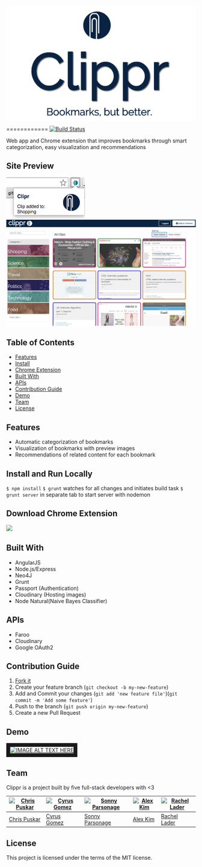<img src="readmeLogo.png" align="center" />

============
[![Build Status](https://travis-ci.org/BitsPleaseMKS/Clipr.svg?branch=dev)](https://travis-ci.org/BitsPleaseMKS/Clipr)

Web app and Chrome extension that improves bookmarks through smart categorization, easy visualization and recommendations

## Site Preview

<img src="readmeExt.png" />

<img src="cliprScreen.png" />

## Table of Contents

  - [Features](#features)
  - [Install](#install-and-run-locally)
  - [Chrome Extension](#download-chrome-extension)
  - [Built With](#built-with)
  - [APIs](#apis)
  - [Contribution Guide](#contribution-guide)
  - [Demo](#demo)
  - [Team](#team)
  - [License](#license)

## Features

- Automatic categorization of bookmarks
- Visualization of bookmarks with preview images
- Recommendations of related content for each bookmark

<!-- ## Flow Chart (prob change this name but Flow chart will go here) -->

## Install and Run Locally

```$ npm install```
```$ grunt``` watches for all changes and initiates build task
```$ grunt server``` in separate tab to start server with nodemon

## Download Chrome Extension

<a href="https://chrome.google.com/webstore/detail/ccgfgdnpcafmblafaojcahhjedhbnjal" target="_blank"><img src="readmeChromeExt.png" /></a>

## Built With

- AngularJS
- Node.js/Express
- Neo4J
- Grunt
- Passport (Authentication)
- Cloudinary (Hosting images)
- Node Natural(Naive Bayes Classifier)

## APIs

- Faroo
- Cloudinary
- Google OAuth2

## Contribution Guide

1. [Fork it](https://github.com/BitsPleaseMKS/Clipr/fork)
2. Create your feature branch (`git checkout -b my-new-feature`)
3. Add and Commit your changes (`git add 'new feature file'`)(`git commit -m 'Add some feature'`)
4. Push to the branch (`git push origin my-new-feature`)
5. Create a new Pull Request

## Demo

<a href="http://www.youtube.com/watch?feature=player_embedded&v=5fP4emqw7O4
" target="_blank"><img src="http://img.youtube.com/vi/5fP4emqw7O4/0.jpg"
alt="IMAGE ALT TEXT HERE" width="240" height="180" border="10" /></a>

## Team

Clippr is a project built by five full-stack developers with <3

[![Chris Puskar](https://avatars0.githubusercontent.com/u/5401197?v=3&s=120)](https://github.com/cjpuskar) | [![Cyrus Gomez](https://avatars2.githubusercontent.com/u/13814682?v=3&s=120)](https://github.com/cygomez) | [![Sonny Parsonage](https://avatars2.githubusercontent.com/u/13169991?v=3&s=120)](https://github.com/sonny-qa) | [![Alex Kim](https://avatars1.githubusercontent.com/u/10258122?v=3&s=120)](https://github.com/minseokim) | [![Rachel Lader](https://avatars0.githubusercontent.com/u/13043589?v=3&s=120)](https://github.com/RachelLader)
---|---|---|---|---|
[Chris Puskar](https://github.com/cjpuskar) | [Cyrus Gomez](https://github.com/cygomez) | [Sonny Parsonage](https://github.com/sonny-qa) | [Alex Kim](https://github.com/minseokim) | [Rachel Lader](https://github.com/RachelLader)

## License

This project is licensed under the terms of the MIT license.
